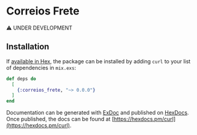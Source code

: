 # Correios Frete

:warning: UNDER DEVELOPMENT


## Installation

If [available in Hex](https://hex.pm/docs/publish), the package can be installed
by adding `curl` to your list of dependencies in `mix.exs`:

```elixir
def deps do
  [
    {:correios_frete, "~> 0.0.0"}
  ]
end
```

Documentation can be generated with [ExDoc](https://github.com/elixir-lang/ex_doc)
and published on [HexDocs](https://hexdocs.pm). Once published, the docs can
be found at [https://hexdocs.pm/curl](https://hexdocs.pm/curl).
